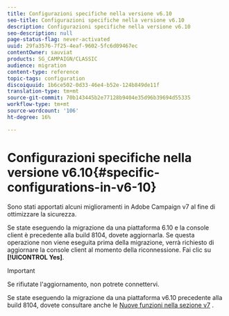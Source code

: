 ```yaml
---
title: Configurazioni specifiche nella versione v6.10
seo-title: Configurazioni specifiche nella versione v6.10
description: Configurazioni specifiche nella versione v6.10
seo-description: null
page-status-flag: never-activated
uuid: 29fa3576-7f25-4eaf-9602-5fc6d09467ec
contentOwner: sauviat
products: SG_CAMPAIGN/CLASSIC
audience: migration
content-type: reference
topic-tags: configuration
discoiquuid: 1b6ce502-0d33-46e4-b52e-124b849de11f
translation-type: tm+mt
source-git-commit: 70b143445b2e77128b9404e35d96b39694d55335
workflow-type: tm+mt
source-wordcount: '106'
ht-degree: 16%

---
```



# Configurazioni specifiche nella versione v6.10{#specific-configurations-in-v6-10}

Sono stati apportati alcuni miglioramenti in  Adobe Campaign v7 al fine di ottimizzare la sicurezza.

Se state eseguendo la migrazione da una piattaforma 6.10 e la console client è precedente alla build 8104, dovete aggiornarla. Se questa operazione non viene eseguita prima della migrazione, verrà richiesto di aggiornare la console client al momento della riconnessione. Fai clic su **[!UICONTROL Yes]**.

>[!IMPORTANT]
>
>Se rifiutate l&#39;aggiornamento, non potrete connettervi.

Se state eseguendo la migrazione da una piattaforma v6.10 precedente alla build 8104, dovete consultare anche le [Nuove funzioni nella sezione v7](../../migration/using/general-configurations.md#new-features-in-v7) .
